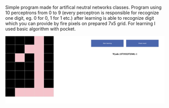 Simple program made for artifical neutral networks classes. Program using 10 perceptrons from 0 to 9 (every perceptron is responsible for recognize one digit, eg. 0 for 0, 1 for 1 etc.) after learning is able to recognize digit which you can provide by fire pixels on prepared 7x5 grid. For learning I used basic algorithm with pocket.


![Alt text](./assets/screen.png?raw=true "screen")